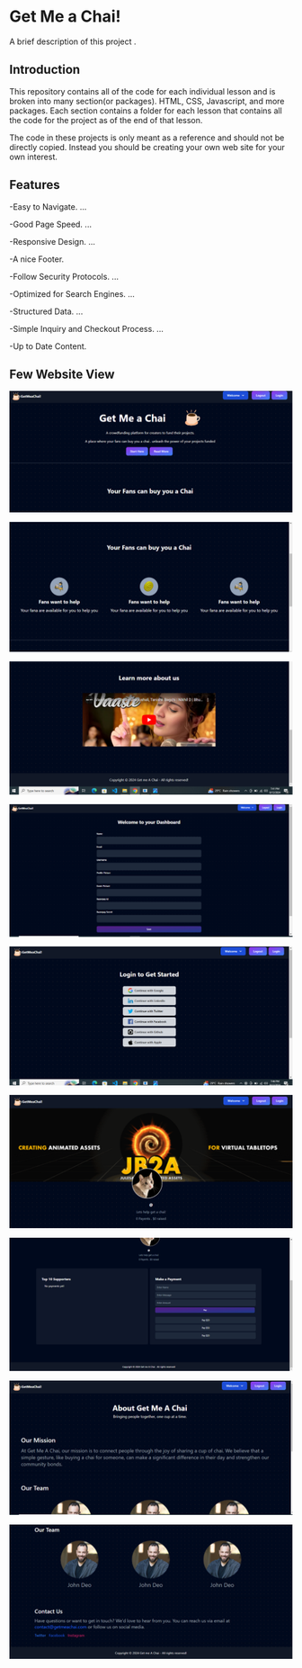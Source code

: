 
# Get Me a Chai!

A brief description of this project .
## Introduction
This repository contains all of the code for each individual lesson and is broken into many section(or packages). HTML, CSS, Javascript, and more packages. Each section contains a folder for each lesson that contains all the code for the project as of the end of that lesson.

The code in these projects is only meant as a reference and should not be directly copied. Instead you should be creating your own web site for your own interest.
## Features

-Easy to Navigate. ...

-Good Page Speed. ...

-Responsive Design. ...

-A nice Footer.

-Follow Security Protocols. ...

-Optimized for Search Engines. ...

-Structured Data. ...

-Simple Inquiry and Checkout Process. ...

-Up to Date Content.



## Few Website View

![img 1](https://github.com/Riyak05/Chai_Chai/blob/main/images/get_me_a_chai(1).PNG?raw=true)

![img 1](https://github.com/Riyak05/Chai_Chai/blob/main/images/get_me_a_chai(2).PNG?raw=true)

![img 1](https://github.com/Riyak05/Chai_Chai/blob/main/images/get_me_a_chai(3).PNG?raw=true)

![img 1](https://github.com/Riyak05/Chai_Chai/blob/main/images/get_me_a_chai(4).PNG?raw=true)

![img 1](https://github.com/Riyak05/Chai_Chai/blob/main/images/get_me_a_chai(5).PNG?raw=true)

![img 1](https://github.com/Riyak05/Chai_Chai/blob/main/images/get_me_a_chai(6).PNG?raw=true)

![img 1](https://github.com/Riyak05/Chai_Chai/blob/main/images/get_me_a_chai(7).PNG?raw=true)

![img 1](https://github.com/Riyak05/Chai_Chai/blob/main/images/get_me_a_chai(8).PNG?raw=true)

![img 1](https://github.com/Riyak05/Chai_Chai/blob/main/images/get_me_a_chai(9).PNG?raw=true)






